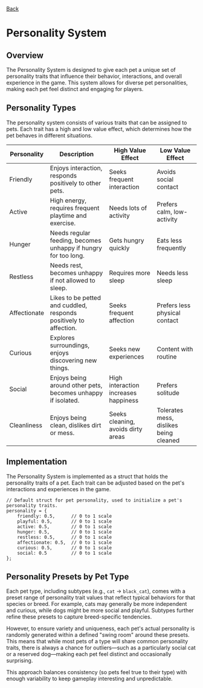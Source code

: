 [Back](Overview.md)

# Personality System

## Overview
The Personality System is designed to give each pet a unique set of personality traits that influence their behavior, interactions, and overall experience in the game. This system allows for diverse pet personalities, making each pet feel distinct and engaging for players.

## Personality Types
The personality system consists of various traits that can be assigned to pets. Each trait has a high and low value effect, which determines how the pet behaves in different situations.

| Personality   | Description                                                        | High Value Effect                              | Low Value Effect                                 |
|---------------|--------------------------------------------------------------------|------------------------------------------------|--------------------------------------------------|
| Friendly      | Enjoys interaction, responds positively to other pets.             | Seeks frequent interaction                     | Avoids social contact                            |
| Active        | High energy, requires frequent playtime and exercise.              | Needs lots of activity                         | Prefers calm, low-activity                       |
| Hunger        | Needs regular feeding, becomes unhappy if hungry for too long.     | Gets hungry quickly                            | Eats less frequently                             |
| Restless      | Needs rest, becomes unhappy if not allowed to sleep.               | Requires more sleep                            | Needs less sleep                                 |
| Affectionate  | Likes to be petted and cuddled, responds positively to affection.  | Seeks frequent affection                       | Prefers less physical contact                    |
| Curious       | Explores surroundings, enjoys discovering new things.              | Seeks new experiences                          | Content with routine                             |
| Social        | Enjoys being around other pets, becomes unhappy if isolated.       | High interaction increases happiness           | Prefers solitude                                 |
| Cleanliness   | Enjoys being clean, dislikes dirt or mess.                         | Seeks cleaning, avoids dirty areas             | Tolerates mess, dislikes being cleaned           |

## Implementation
The Personality System is implemented as a struct that holds the personality traits of a pet. Each trait can be adjusted based on the pet's interactions and experiences in the game.

```gml
// Default struct for pet personality, used to initialize a pet's personality traits.
personality = {
    friendly: 0.5,      // 0 to 1 scale
    playful: 0.5,       // 0 to 1 scale
    active: 0.5,        // 0 to 1 scale
    hunger: 0.5,        // 0 to 1 scale
    restless: 0.5,      // 0 to 1 scale
    affectionate: 0.5,  // 0 to 1 scale
    curious: 0.5,       // 0 to 1 scale
    social: 0.5         // 0 to 1 scale
};
```

## Personality Presets by Pet Type

Each pet type, including subtypes (e.g., `cat` → `black_cat`), comes with a preset range of personality trait values that reflect typical behaviors for that species or breed. For example, cats may generally be more independent and curious, while dogs might be more social and playful. Subtypes further refine these presets to capture breed-specific tendencies.

However, to ensure variety and uniqueness, each pet's actual personality is randomly generated within a defined "swing room" around these presets. This means that while most pets of a type will share common personality traits, there is always a chance for outliers—such as a particularly social cat or a reserved dog—making each pet feel distinct and occasionally surprising.

This approach balances consistency (so pets feel true to their type) with enough variability to keep gameplay interesting and unpredictable.

